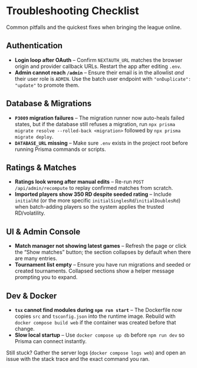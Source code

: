 # Troubleshooting Checklist

Common pitfalls and the quickest fixes when bringing the league online.

## Authentication

- **Login loop after OAuth** – Confirm `NEXTAUTH_URL` matches the browser origin and provider callback URLs. Restart the app after editing `.env`.
- **Admin cannot reach `/admin`** – Ensure their email is in the allowlist *and* their user role is `ADMIN`. Use the batch user endpoint with `"onDuplicate": "update"` to promote them.

## Database & Migrations

- **`P3009` migration failures** – The migration runner now auto-heals failed states, but if the database still refuses a migration, run `npx prisma migrate resolve --rolled-back <migration>` followed by `npx prisma migrate deploy`.
- **`DATABASE_URL` missing** – Make sure `.env` exists in the project root before running Prisma commands or scripts.

## Ratings & Matches

- **Ratings look wrong after manual edits** – Re-run `POST /api/admin/recompute` to replay confirmed matches from scratch.
- **Imported players show 350 RD despite seeded rating** – Include `initialRd` (or the more specific `initialSinglesRd`/`initialDoublesRd`) when batch-adding players so the system applies the trusted RD/volatility.

## UI & Admin Console

- **Match manager not showing latest games** – Refresh the page or click the “Show matches” button; the section collapses by default when there are many entries.
- **Tournament list empty** – Ensure you have run migrations and seeded or created tournaments. Collapsed sections show a helper message prompting you to expand.

## Dev & Docker

- **`tsx` cannot find modules during `npm run start`** – The Dockerfile now copies `src` and `tsconfig.json` into the runtime image. Rebuild with `docker compose build web` if the container was created before that change.
- **Slow local startup** – Use `docker compose up db` before `npm run dev` so Prisma can connect instantly.

Still stuck? Gather the server logs (`docker compose logs web`) and open an issue with the stack trace and the exact command you ran.

